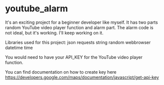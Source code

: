 # youtube_alarm
It's an exciting project for a beginner developer like myself.
It has two parts random YouTube video player function and alarm part.
The alarm code is not ideal, but it's working. I'll keep working on it.

Libraries used for this project:
json
requests
string
random
webbrowser
datetime
time

You would need to have your API_KEY for the YouTube video player function.

You can find documentation on how to create key here https://developers.google.com/maps/documentation/javascript/get-api-key
